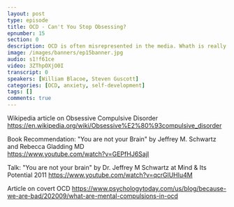 ```yaml
---
layout: post
type: episode
title: OCD - Can't You Stop Obsessing?
epnumber: 15
section: 0
description: OCD is often misrepresented in the media. Whath is really behind the ritualistic actions that affected persons feel compelled to do to quell their unease? How does it feel to have unwanted, recurring thoughts? What is the source of this disorder? If you are affected, how can you turn a seeming weakness such as OCD to your own advantage, in order to develop yourself into something greater?
image: /images/banners/ep15banner.jpg
audio: s1!f61ce
video: 3ZThpOXjO0I
transcript: 0
speakers: [William Blacoe, Steven Guscott]
categories: [OCD, anxiety, self-development]
tags: []
comments: true
---
```

Wikipedia article on Obsessive Compulsive Disorder<br>
<a href="https://en.wikipedia.org/wiki/Obsessive%E2%80%93compulsive_disorder">https://en.wikipedia.org/wiki/Obsessive%E2%80%93compulsive_disorder</a>

Book Recommendation: "You are not your Brain" by Jeffrey M. Schwartz and Rebecca Gladding MD<br>
<a href="https://www.youtube.com/watch?v=GEPfHJ6SajI">https://www.youtube.com/watch?v=GEPfHJ6SajI</a>

Talk: "You are not your brain" by Dr. Jeffrey M Schwartz at Mind & Its Potential 2011
<a href="https://www.youtube.com/watch?v=qcrGlUHlu4M">https://www.youtube.com/watch?v=qcrGlUHlu4M</a>

Article on covert OCD
<a href="https://www.psychologytoday.com/us/blog/because-we-are-bad/202009/what-are-mental-compulsions-in-ocd">https://www.psychologytoday.com/us/blog/because-we-are-bad/202009/what-are-mental-compulsions-in-ocd</a>